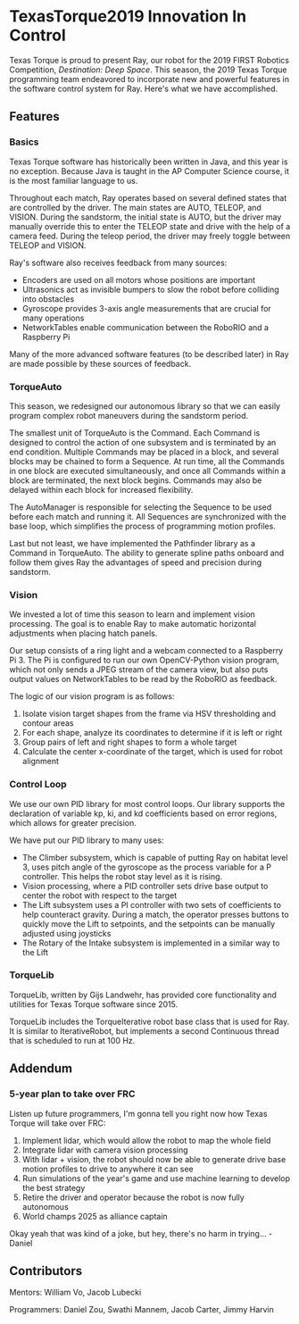 # TexasTorque2019 Innovation In Control
Texas Torque is proud to present Ray, our robot for the 2019 FIRST Robotics Competition, *Destination: Deep Space*. This season, the 2019 Texas Torque programming team endeavored to incorporate new and powerful features in the software control system for Ray. Here's what we have accomplished.

## Features

### Basics
Texas Torque software has historically been written in Java, and this year is no exception. Because Java is taught in the AP Computer Science course, it is the most familiar language to us.

Throughout each match, Ray operates based on several defined states that are controlled by the driver. The main states are AUTO, TELEOP, and VISION. During the sandstorm, the initial state is AUTO, but the driver may manually override this to enter the TELEOP state and drive with the help of a camera feed. During the teleop period, the driver may freely toggle between TELEOP and VISION.

Ray's software also receives feedback from many sources:
* Encoders are used on all motors whose positions are important
* Ultrasonics act as invisible bumpers to slow the robot before colliding into obstacles
* Gyroscope provides 3-axis angle measurements that are crucial for many operations
* NetworkTables enable communication between the RoboRIO and a Raspberry Pi

Many of the more advanced software features (to be described later) in Ray are made possible by these sources of feedback.

### TorqueAuto
This season, we redesigned our autonomous library so that we can easily program complex robot maneuvers during the sandstorm period. 

The smallest unit of TorqueAuto is the Command. Each Command is designed to control the action of one subsystem and is terminated by an end condition. Multiple Commands may be placed in a block, and several blocks may be chained to form a Sequence. At run time, all the Commands in one block are executed simultaneously, and once all Commands within a block are terminated, the next block begins. Commands may also be delayed within each block for increased flexibility.

The AutoManager is responsible for selecting the Sequence to be used before each match and running it. All Sequences are synchronized with the base loop, which simplifies the process of programming motion profiles.

Last but not least, we have implemented the Pathfinder library as a Command in TorqueAuto. The ability to generate spline paths onboard and follow them gives Ray the advantages of speed and precision during sandstorm.

### Vision
We invested a lot of time this season to learn and implement vision processing. The goal is to enable Ray to make automatic horizontal adjustments when placing hatch panels.

Our setup consists of a ring light and a webcam connected to a Raspberry Pi 3. The Pi is configured to run our own OpenCV-Python vision program, which not only sends a JPEG stream of the camera view, but also puts output values on NetworkTables to be read by the RoboRIO as feedback.

The logic of our vision program is as follows:
1. Isolate vision target shapes from the frame via HSV thresholding and contour areas
2. For each shape, analyze its coordinates to determine if it is left or right
3. Group pairs of left and right shapes to form a whole target
4. Calculate the center x-coordinate of the target, which is used for robot alignment

### Control Loop
We use our own PID library for most control loops. Our library supports the declaration of variable kp, ki, and kd coefficients based on error regions, which allows for greater precision.

We have put our PID library to many uses:
* The Climber subsystem, which is capable of putting Ray on habitat level 3, uses pitch angle of the gyroscope as the process variable for a P controller. This helps the robot stay level as it is rising.
* Vision processing, where a PID controller sets drive base output to center the robot with respect to the target
* The Lift subsystem uses a PI controller with two sets of coefficients to help counteract gravity. During a match, the operator presses buttons to quickly move the Lift to setpoints, and the setpoints can be manually adjusted using joysticks
* The Rotary of the Intake subsystem is implemented in a similar way to the Lift

### TorqueLib
TorqueLib, written by Gijs Landwehr, has provided core functionality and utilities for Texas Torque software since 2015. 

TorqueLib includes the TorqueIterative robot base class that is used for Ray. It is similar to IterativeRobot, but implements a second Continuous thread that is scheduled to run at 100 Hz. 

## Addendum

### 5-year plan to take over FRC
Listen up future programmers, I'm gonna tell you right now how Texas Torque will take over FRC:
1. Implement lidar, which would allow the robot to map the whole field
2. Integrate lidar with camera vision processing
3. With lidar + vision, the robot should now be able to generate drive base motion profiles to drive to anywhere it can see
4. Run simulations of the year's game and use machine learning to develop the best strategy
5. Retire the driver and operator because the robot is now fully autonomous
6. World champs 2025 as alliance captain

Okay yeah that was kind of a joke, but hey, there's no harm in trying... -Daniel

## Contributors
Mentors: William Vo, Jacob Lubecki

Programmers: Daniel Zou, Swathi Mannem, Jacob Carter, Jimmy Harvin